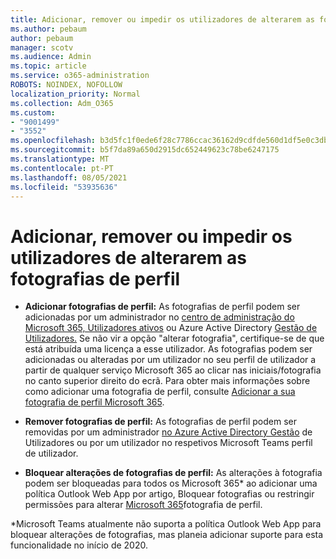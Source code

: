 ```yaml
---
title: Adicionar, remover ou impedir os utilizadores de alterarem as fotografias de perfil
ms.author: pebaum
author: pebaum
manager: scotv
ms.audience: Admin
ms.topic: article
ms.service: o365-administration
ROBOTS: NOINDEX, NOFOLLOW
localization_priority: Normal
ms.collection: Adm_O365
ms.custom:
- "9001499"
- "3552"
ms.openlocfilehash: b3d5fc1f0ede6f28c7786ccac36162d9cdfde560d1df5e0c3db8128b5ee51a4f
ms.sourcegitcommit: b5f7da89a650d2915dc652449623c78be6247175
ms.translationtype: MT
ms.contentlocale: pt-PT
ms.lasthandoff: 08/05/2021
ms.locfileid: "53935636"
---
```

# <a name="add-remove-or-prevent-users-from-changing-profile-photos"></a>Adicionar, remover ou impedir os utilizadores de alterarem as fotografias de perfil

- **Adicionar fotografias de perfil:** As fotografias de perfil podem ser adicionadas por um administrador no [centro de administração do Microsoft 365, Utilizadores ativos](https://admin.microsoft.com/Adminportal/Home?source=applauncher#/users) ou Azure Active Directory [Gestão de Utilizadores.](https://portal.azure.com/#blade/Microsoft_AAD_IAM/UsersManagementMenuBlade/AllUsers)  Se não vir a opção "alterar fotografia", certifique-se de que está atribuída uma licença a esse utilizador. As fotografias podem ser adicionadas ou alteradas por um utilizador no seu perfil de utilizador a partir de qualquer serviço Microsoft 365 ao clicar nas iniciais/fotografia no canto superior direito do ecrã. Para obter mais informações sobre como adicionar uma fotografia de perfil, consulte [Adicionar a sua fotografia de perfil Microsoft 365](https://support.office.com/article/add-your-profile-photo-to-office-365-2eaf93fd-b3f1-43b9-9cdc-bdcd548435b7).

- **Remover fotografias de perfil:** As fotografias de perfil podem ser removidas por um administrador [no Azure Active Directory Gestão](https://portal.azure.com/#blade/Microsoft_AAD_IAM/UsersManagementMenuBlade/AllUsers) de Utilizadores ou por um utilizador no respetivos Microsoft Teams perfil de utilizador.

- **Bloquear alterações de fotografias de perfil:** As alterações à fotografia podem ser bloqueadas para todos os Microsoft 365* ao adicionar uma política Outlook Web App por artigo, Bloquear fotografias ou restringir permissões para alterar [Microsoft 365](https://answers.microsoft.com/msoffice/forum/msoffice_o365admin-mso_dep365-mso_o365b/locking-photos-or-restricting-permissions-to/1d19ae4f-de5d-4c3d-a0ad-4b8b8ac32e3d)fotografia de perfil.

*Microsoft Teams atualmente não suporta a política Outlook Web App para bloquear alterações de fotografias, mas planeia adicionar suporte para esta funcionalidade no início de 2020.

